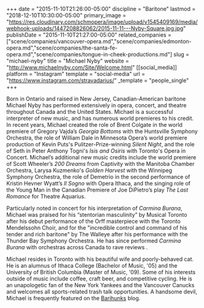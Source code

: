 +++
date = "2015-11-10T21:26:00-05:00"
discipline = "Baritone"
lastmod = "2018-12-10T10:30:00-05:00"
primary_image = "https://res.cloudinary.com/schmopera/image/upload/v1545409169/media/webhook-uploads/1447208826062/2015-11-11---Nyby-Square.jpg.jpg"
publishDate = "2015-11-10T21:27:00-05:00"
related_companies = ["scene/companies/vancouver-opera.md","scene/companies/edmonton-opera.md","scene/companies/the-santa-fe-opera.md","scene/companies/tongue-in-cheek-productions.md"]
slug = "michael-nyby"
title = "Michael Nyby"
website = "http://www.michaelnyby.com/Site/Welcome.html"
[[social_media]]
platform = "Instagram"
template = "social-media"
url = "https://www.instagram.com/stravadarius/"
_template = "people_single"
+++

Born in Ontario and raised in New Jersey, Canadian-American baritone Michael Nyby has performed extensively in opera, concert, and theatre throughout Canada and the United States.  Michael is a successful interpreter of new music, and has numerous world premieres to his credit. In recent years, Michael created the role of Brent Colgate in the world premiere of Gregory Vajda’s *Georgia Bottoms* with the Huntsville Symphony Orchestra, the role of William Dale in Minnesota Opera’s world premiere production of Kevin Puts's Pulitzer-Prize-winning *Silent Night*, and the role of Seth in Peter Anthony Togni's *Isis and Osiris* with Toronto's Opera in Concert. Michael’s additional new music credits include the world premiere of Scott Wheeler’s *200 Dreams* from Captivity with the Manitoba Chamber Orchestra, Larysa Kuzmenko's *Golden Harvest* with the Winnipeg Symphony Orchestra, the role of Demetrio in the second performance of Kristin Hevner Wyatt’s *Il Sogno* with Opera Ithaca, and the singing role of the Young Man in the Canadian Premiere of Joe DiPietro’s play *The Last Romance* for Theatre Aquarius.

Particularly noted in concert for his interpretation of *Carmina Burana*, Michael was praised for his “stentorian masculinity” by Musical Toronto after his debut performance of the Orff masterpiece with the Toronto Mendelssohn Choir, and for the "incredible control and command of his tender and rich baritone" by The Walleye after his performance with the Thunder Bay Symphony Orchestra. He has since performed *Carmina Burana* with orchestras across Canada to rave reviews . 

Michael resides in Toronto with his beautiful wife and poorly-behaved cat. He is an alumnus of Ithaca College (Bachelor of Music, '05) and the University of British Columbia (Master of Music, '09). Some of his interests outside of music include coffee, craft beer, and competitive cycling. He is an unapologetic fan of the New York Yankees and the Vancouver Canucks and welcomes all sports-related trash talk opportunities. A handsome devil, Michael is frequently featured on the [Barihunks](http://barihunks.blogspot.com/search?q=nyby) blog.
